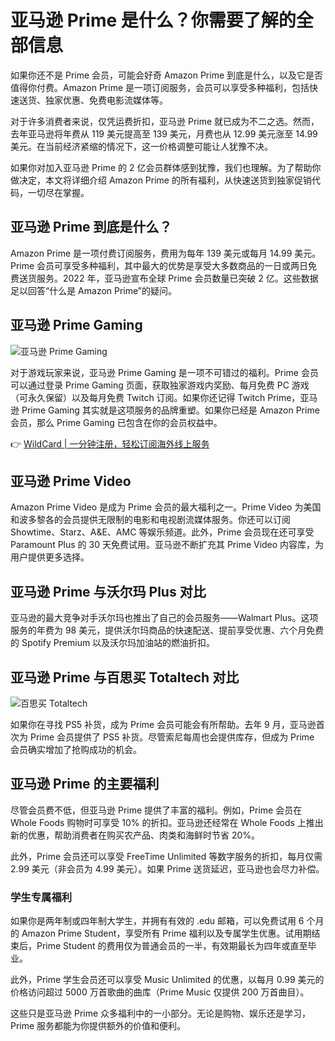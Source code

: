 # 亚马逊 Prime 是什么？你需要了解的全部信息

如果你还不是 Prime 会员，可能会好奇 Amazon Prime 到底是什么，以及它是否值得你付费。Amazon Prime 是一项订阅服务，会员可以享受多种福利，包括快速送货、独家优惠、免费电影流媒体等。

对于许多消费者来说，仅凭运费折扣，亚马逊 Prime 就已成为不二之选。然而，去年亚马逊将年费从 119 美元提高至 139 美元，月费也从 12.99 美元涨至 14.99 美元。在当前经济紧缩的情况下，这一价格调整可能让人犹豫不决。

如果你对加入亚马逊 Prime 的 2 亿会员群体感到犹豫，我们也理解。为了帮助你做决定，本文将详细介绍 Amazon Prime 的所有福利，从快速送货到独家促销代码，一切尽在掌握。

## 亚马逊 Prime 到底是什么？

Amazon Prime 是一项付费订阅服务，费用为每年 139 美元或每月 14.99 美元。Prime 会员可享受多种福利，其中最大的优势是享受大多数商品的一日或两日免费送货服务。2022 年，亚马逊宣布全球 Prime 会员数量已突破 2 亿。这些数据足以回答“什么是 Amazon Prime”的疑问。

## 亚马逊 Prime Gaming

![亚马逊 Prime Gaming](https://bbtdd.com/img/7753081681575.webp)

对于游戏玩家来说，亚马逊 Prime Gaming 是一项不可错过的福利。Prime 会员可以通过登录 Prime Gaming 页面，获取独家游戏内奖励、每月免费 PC 游戏（可永久保留）以及每月免费 Twitch 订阅。如果你还记得 Twitch Prime，亚马逊 Prime Gaming 其实就是这项服务的品牌重塑。如果你已经是 Amazon Prime 会员，那么 Prime Gaming 已包含在你的会员权益中。

👉 [WildCard | 一分钟注册，轻松订阅海外线上服务](https://bbtdd.com/WildCard)

## 亚马逊 Prime Video

Amazon Prime Video 是成为 Prime 会员的最大福利之一。Prime Video 为美国和波多黎各的会员提供无限制的电影和电视剧流媒体服务。你还可以订阅 Showtime、Starz、A&E、AMC 等娱乐频道。此外，Prime 会员现在还可享受 Paramount Plus 的 30 天免费试用。亚马逊不断扩充其 Prime Video 内容库，为用户提供更多选择。

## 亚马逊 Prime 与沃尔玛 Plus 对比

亚马逊的最大竞争对手沃尔玛也推出了自己的会员服务——Walmart Plus。这项服务的年费为 98 美元，提供沃尔玛商品的快速配送、提前享受优惠、六个月免费的 Spotify Premium 以及沃尔玛加油站的燃油折扣。

## 亚马逊 Prime 与百思买 Totaltech 对比

![百思买 Totaltech](https://bbtdd.com/img/3688951783879.webp)

如果你在寻找 PS5 补货，成为 Prime 会员可能会有所帮助。去年 9 月，亚马逊首次为 Prime 会员提供了 PS5 补货。尽管索尼每周也会提供库存，但成为 Prime 会员确实增加了抢购成功的机会。

## 亚马逊 Prime 的主要福利

尽管会员费不低，但亚马逊 Prime 提供了丰富的福利。例如，Prime 会员在 Whole Foods 购物时可享受 10% 的折扣。亚马逊还经常在 Whole Foods 上推出新的优惠，帮助消费者在购买农产品、肉类和海鲜时节省 20%。

此外，Prime 会员还可以享受 FreeTime Unlimited 等数字服务的折扣，每月仅需 2.99 美元（非会员为 4.99 美元）。如果 Prime 送货延迟，亚马逊也会尽力补偿。

### 学生专属福利

如果你是两年制或四年制大学生，并拥有有效的 .edu 邮箱，可以免费试用 6 个月的 Amazon Prime Student，享受所有 Prime 福利以及专属学生优惠。试用期结束后，Prime Student 的费用仅为普通会员的一半，有效期最长为四年或直至毕业。

此外，Prime 学生会员还可以享受 Music Unlimited 的优惠，以每月 0.99 美元的价格访问超过 5000 万首歌曲的曲库（Prime Music 仅提供 200 万首曲目）。

这些只是亚马逊 Prime 众多福利中的一小部分。无论是购物、娱乐还是学习，Prime 服务都能为你提供额外的价值和便利。